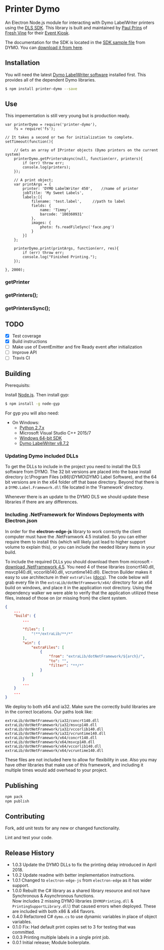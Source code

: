 # Printer Dymo

An Electron Node.js module for interacting with Dymo LabelWriter printers using the [DLS SDK](http://developers.dymo.com/). This library is built and maintained by [Paul Prins](https://github.com/paulprins/) of [Fresh Vine](https://freshvine.co/) for their [Event Kiosk](https://freshvine.co/Event-Kiosk/).

The documentation for the SDK is located in the [SDK sample file](http://developers.dymo.com/2016/11/29/sample-samples-samples/) from DYMO. You can [download it from here](http://www.labelwriter.com/software/dls/sdk/samples/SDKSamples.zip).

## Installation

You will need the latest [Dymo LabelWriter software](http://download.dymo.com/dymo/Software/Win/DLS8Setup.8.5.1.exe) installed first.  This provides all of the dependent Dymo libraries.

``` bash
$ npm install printer-dymo --save
```

## Use

This impementation is still very young but is production ready.

```
var printerDymo = require('printer-dymo'),
	fs = require('fs');

// It takes a second or two for initialization to complete.
setTimeout(function(){

	// Gets an array of IPrinter objects (Dymo printers on the current system)
	printerDymo.getPrintersAsync(null, function(err, printers){
		if (err) throw err;
		console.log(printers);
	});

	// A print object;
	var printArgs = {
		printer: 'DYMO LabelWriter 450',	//name of printer
		jobTitle: 'My Sweet Labels',
		labels:[{
			filename: 'test.label',		//path to label
			fields: {
				name: 'Timmy',
				barcode: '100360931'
			},
			images: {
				photo: fs.readFileSync('face.png')
			}
		}]
	};

	printerDymo.print(printArgs, function(err, res){
		if (err) throw err;
		console.log("Finished Printing.");
	});

}, 2000);

```

### getPrinter

### getPrinters();

### getPrintersSync();

## TODO

- [x] Test coverage  
- [x] Build instructions  
- [ ] Make use of EventEmitter and fire Ready event after initialization  
- [ ] Improve API  
- [ ] Travis CI  

## Building

Prerequisits:

Install [Node.js](https://nodejs.org/en/download/).  Then install gyp:

``` bash
$ npm install -g node-gyp
```

For gyp you will also need:

* On Windows:
  * [Python 2.7.x](https://www.python.org/getit/windows)
  * Microsoft Visual Studio C++ 2015/7
  * [Windows 64-bit SDK](https://msdn.microsoft.com/en-us/windows/desktop/bg162891.aspx)
  * [Dymo LabelWriter v8.7.2](http://download.dymo.com/dymo/Software/Win/DLS8Setup.8.5.1.exe)

### Updating Dymo included DLLs

To get the DLLs to include in the project you need to install the DLS software from DYMO. The 32 bit versions are placed into the base install directory (c:\Program Files (x86)\DYMO\DYMO Label Software), and the 64 bit versions are in the x64 folder off that base directory. Beyond that there is a `DYMO.Label.Framework.dll` file located in the 'Framework' directory.

Whenever there is an update to the DYMO DLS we should update these libraries if there are any differences.

### Including .NetFramework for Windows Deployments with Electron.json

In order for the **electron-edge-js** library to work correctly the client computer must have the .NetFramwork 4.5 installed. So you can either require them to install this (which will likely just lead to higher support volume to explain this), or you can include the needed library items in your build.  

To include the required DLLs you should download them from microsoft - [download .NetFramework 4.5](https://www.microsoft.com/en-us/download/details.aspx?id=30653). You need 4 of these libraries (concrt140.dll, msvcp140.dll, vccorlib140.dll, vcruntime140.dll). Electron Builder makes it easy to use architecture in their `extraFiles` ([docs](https://www.electron.build/configuration/contents)). The code below will grab every file in the `extraLib/dotNetFramework/x64/` directory for an x64 build on windows, and place it in the application root directory. Using the dependency walker we were able to verify that the application utilized these files, instead of those on (or missing from) the client system.


```json
{
	...
	"build": {
		...

		"files": [
			"!**/extraLib/**/*"
		],
		"win": {
			"extraFiles": [
				{
					"from": "extraLib/dotNetFramework/${arch}/",
					"to": "",
					"filter": "**/*"
				}
			]
		}
		...
	}
	...
}
```

We deploy to both x64 and ia32. Make sure the correctly build libraries are in the correct locations. Our paths look like:  

	extraLib/dotNetFramework/ia32/concrt140.dll
	extraLib/dotNetFramework/ia32/msvcp140.dll
	extraLib/dotNetFramework/ia32/vccorlib140.dll
	extraLib/dotNetFramework/ia32/vcruntime140.dll
	extraLib/dotNetFramework/x64/concrt140.dll
	extraLib/dotNetFramework/x64/msvcp140.dll
	extraLib/dotNetFramework/x64/vccorlib140.dll
	extraLib/dotNetFramework/x64/vcruntime140.dll

These files are not included here to allow for flexibility in use. Also you may have other libraries that make use of this framework, and including it multiple times would add overhead to your project.

## Publishing

``` bash
npm pack
npm publish
```

## Contributing

Fork, add unit tests for any new or changed functionality.

Lint and test your code.

## Release History

* 1.0.3 Update the DYMO DLLs to fix the printing delay introduced in April 2018.
* 1.0.2 Update readme with better implementation instructions.
* 1.0.1 Changed to `electron-edge-js` from `electron-edge` as it has wider support.
* 1.0.0 Rebuilt the C# library as a shared library resource and not have Synchronous & Asynchronous functions.  
	Now includes 2 missing DYMO libraries (`DYMOPrinting.dll` & `PrintingSupportLibrary.dll`) that caused errors when deployed. These are included with both x86 & x64 flavors.
* 0.4.0 Refactored C# `dymo.cs` to use dynamic variables in place of object variables.  
* 0.1.0 Fix: Had default print copies set to 3 for testing that was committed.  
* 0.0.3 Printing multiple labels in a single print job.  
* 0.0.1 Initial release; Module boilerplate.  
